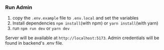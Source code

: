 ### Run Admin

1. copy the `.env.example` file to `.env.local` and set the variables
2. Install dependencies `npm install`(with npm) or `yarn install`(with yarn)
3. run `npm run dev` or `yarn dev`

Server will be available at `http://localhost:5173`.
Admin credentials will be found in backend's .env file.
